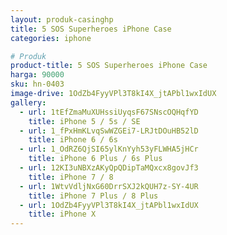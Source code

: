 ```yaml
---
layout: produk-casinghp
title: 5 SOS Superheroes iPhone Case
categories: iphone

# Produk
product-title: 5 SOS Superheroes iPhone Case
harga: 90000
sku: hn-0403
image-drive: 1OdZb4FyyVPl3T8kI4X_jtAPbl1wxIdUX
gallery:
  - url: 1tEfZmaMuXUHssiUyqsF67SNscOQHqfYD
    title: iPhone 5 / 5s / SE
  - url: 1_fPxHmKLvqSwWZGEi7-LRJtDOuHB52lD
    title: iPhone 6 / 6s
  - url: 1_OdRZ6QjSI65ylKnYyh53yFLWHA5jHCr
    title: iPhone 6 Plus / 6s Plus
  - url: 12KI3uNBXzAKyQpQDipTaMQxcx8govJf3
    title: iPhone 7 / 8
  - url: 1WtvVdljNxG60DrrSXJ2kQUH7z-SY-4UR
    title: iPhone 7 Plus / 8 Plus
  - url: 1OdZb4FyyVPl3T8kI4X_jtAPbl1wxIdUX
    title: iPhone X
---
```

